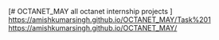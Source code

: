 [# OCTANET_MAY
all octanet internship projects
]
https://amishkumarsingh.github.io/OCTANET_MAY/Task%201
https://amishkumarsingh.github.io/OCTANET_MAY/
